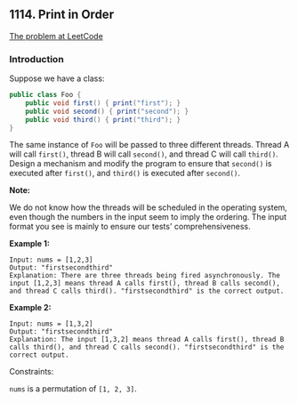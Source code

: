 ## 1114. Print in Order

[The problem at LeetCode](https://leetcode.com/problems/print-in-order/)

### Introduction

Suppose we have a class:

```java
public class Foo {
    public void first() { print("first"); }
    public void second() { print("second"); }
    public void third() { print("third"); }
}
```

The same instance of `Foo` will be passed to three different threads. 
Thread A will call `first()`, thread B will call `second()`, 
and thread C will call `third()`. 
Design a mechanism and modify the program to ensure that `second()` is executed after `first()`, 
and `third()` is executed after `second()`.

**Note:**

We do not know how the threads will be scheduled in the operating system, 
even though the numbers in the input seem to imply the ordering. 
The input format you see is mainly to ensure our tests' comprehensiveness.



**Example 1:**
```
Input: nums = [1,2,3]
Output: "firstsecondthird"
Explanation: There are three threads being fired asynchronously. The input [1,2,3] means thread A calls first(), thread B calls second(), and thread C calls third(). "firstsecondthird" is the correct output.
```

**Example 2:**
```
Input: nums = [1,3,2]
Output: "firstsecondthird"
Explanation: The input [1,3,2] means thread A calls first(), thread B calls third(), and thread C calls second(). "firstsecondthird" is the correct output.
```

Constraints:

`nums` is a permutation of `[1, 2, 3]`.
